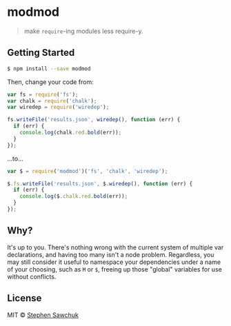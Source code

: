 # modmod
> make `require`-ing modules less require-y.

## Getting Started

```bash
$ npm install --save modmod
```

Then, change your code from:

```js
var fs = require('fs');
var chalk = require('chalk');
var wiredep = require('wiredep');

fs.writeFile('results.json', wiredep(), function (err) {
  if (err) {
    console.log(chalk.red.bold(err));
  }
});
```

...to...

```js
var $ = require('modmod')('fs', 'chalk', 'wiredep');

$.fs.writeFile('results.json', $.wiredep(), function (err) {
  if (err) {
    console.log($.chalk.red.bold(err));
  }
});
```

## Why?

It's up to you. There's nothing wrong with the current system of multiple var declarations, and having too many isn't a node problem. Regardless, you may still consider it useful to namespace your dependencies under a name of your choosing, such as `M` or `$`, freeing up those "global" variables for use without conflicts.

## License

MIT © [Stephen Sawchuk](http://sawchuk.me)
